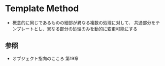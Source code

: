 # Template Method
- 概念的に同じであるものの細部が異なる複数の処理に対して、
  共通部分をテンプレートとし、異なる部分の処理のみを動的に変更可能にする

## 参照
- オブジェクト指向のこころ 第19章
